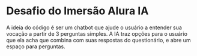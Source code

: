 # Desafio do Imersão Alura IA

A ideia do código é ser um chatbot que ajude o usuário a entender sua vocação a partir de 3 perguntas simples. A IA traz opções para o usuário que ela acha que combina com suas respostas do questionário, e abre um espaço para perguntas.
